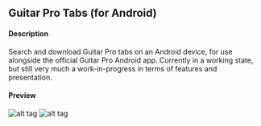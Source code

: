 ## Guitar Pro Tabs (for Android)

#### Description
Search and download Guitar Pro tabs on an Android device, for use alongside the official Guitar Pro Android app. Currently in a working state, but still very much a work-in-progress in terms of features and presentation.

#### Preview
![alt tag](http://i.imgur.com/ZzZy33g.png)
![alt tag](http://i.imgur.com/uYWT8md.png)
